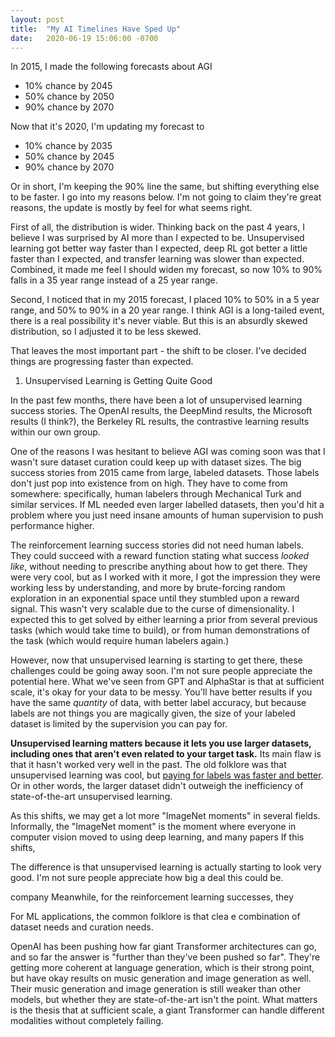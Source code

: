 ```yaml
---
layout: post
title:  "My AI Timelines Have Sped Up"
date:   2020-06-19 15:06:00 -0700
---
```


In 2015, I made the following forecasts about AGI

* 10% chance by 2045
* 50% chance by 2050
* 90% chance by 2070

Now that it's 2020, I'm updating my forecast to

* 10% chance by 2035
* 50% chance by 2045
* 90% chance by 2070

Or in short, I'm keeping the 90% line the same, but shifting everything else to
be faster. I go into my reasons below. I'm not going to claim they're great
reasons, the update is mostly by feel for what seems right.

First of all, the distribution is wider. Thinking back on the past 4 years, I
believe I was surprised by AI more than I expected to be. Unsupervised learning
got better way faster than I expected, deep RL got better a little faster than
I expected, and transfer learning was slower than expected. Combined, it made
me feel I should widen my forecast, so now 10% to 90% falls in a 35 year range
instead of a 25 year range.

Second, I noticed that in my 2015 forecast, I placed 10% to 50% in a 5 year
range, and 50% to 90% in a 20 year range. I think AGI is a long-tailed event,
there is a real possibility it's never viable. But this is an absurdly skewed
distribution, so I adjusted it to be less skewed.

That leaves the most important part - the shift to be closer. I've decided
things are progressing faster than expected.

1. Unsupervised Learning is Getting Quite Good

In the past few months, there have been a lot of unsupervised learning success
stories. The OpenAI results, the DeepMind results, the Microsoft results (I think?),
the Berkeley RL results, the contrastive learning results within our own group.

One of the reasons I was hesitant to believe AGI was coming soon was that I
wasn't sure dataset curation could keep up with dataset sizes. The big success
stories from 2015 came from large, labeled datasets. Those labels don't just
pop into existence from on high. They have to come from somewhere: specifically,
human labelers through Mechanical Turk and similar services. If ML needed
even larger labelled datasets, then you'd hit a problem where you just need
insane amounts of human supervision to push performance higher.

The reinforcement learning success stories did not need human labels.
They could succeed with a reward function stating what success *looked like*,
without needing to prescribe anything about how to get there. They were very
cool, but as I worked with it more, I got the impression they were working less
by understanding, and more by brute-forcing random exploration in an exponential
space until they stumbled upon a reward signal. This wasn't very scalable due
to the curse of dimensionality.
I expected this to
get solved by either learning a prior from several previous tasks (which would
take time to build), or from human demonstrations of the task (which would
require human labelers again.)

However, now that unsupervised learning is starting to get there, these challenges
could be going away soon. I'm not sure people appreciate the potential here.
What we've seen from GPT and AlphaStar is that at sufficient scale, it's okay
for your data to be messy. You'll have better results if you have the same
*quantity* of data, with better label accuracy, but because labels are not
things you are magically given, the size of your labeled dataset is limited
by the supervision you can pay for.

**Unsupervised learning matters because it lets you use larger datasets,
including ones that aren't even related to your target task.** Its main flaw
is that it hasn't worked very well in the past. The old folklore was that
unsupervised learning was cool, but [paying for labels was faster
and better](https://twitter.com/RichardSocher/status/840333380130553856).
Or in other words, the larger dataset didn't outweigh the inefficiency of
state-of-the-art unsupervised learning.

As this shifts, we may get a lot more "ImageNet moments" in several fields.
Informally, the "ImageNet moment" is the moment where everyone in computer
vision moved to using deep learning, and many papers
If this shifts, 

The difference is that unsupervised learning is actually starting to look very
good. I'm not sure people appreciate how big a deal this could be.



company
Meanwhile, for the
reinforcement learning successes, they 

For ML applications, the
common folklore is that clea
e
combination of dataset needs and curation needs.


OpenAI has been pushing how far giant Transformer architectures can go, and so
far the answer is "further than they've been pushed so far". They're getting
more coherent at language generation, which is their strong point, but have okay
results on music generation and image generation as well. Their music
generation and image generation is still weaker than other models, but whether they
are state-of-the-art isn't the point. What matters is the thesis that at
sufficient scale, a giant Transformer can handle different modalities without
completely failing.
